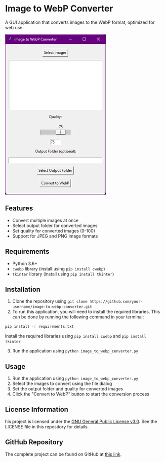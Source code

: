 # Image to WebP Converter

A GUI application that converts images to the WebP format, optimized for web use.

![image alt](https://github.com/Harshuqt/Image-to-WebP-Converter/blob/a29584f7a2852cc19388a421b148cb68a43896e1/Image-to-WebP-Converter.webp)

## Features

*   Convert multiple images at once
*   Select output folder for converted images
*   Set quality for converted images (0-100)
*   Support for JPEG and PNG image formats

## Requirements

*   Python 3.6+
*   `cwebp` library (install using `pip install cwebp`)
*   `tkinter` library (install using `pip install tkinter`)

## Installation

1.  Clone the repository using `git clone https://github.com/your-username/image-to-webp-converter.git`
2.  To run this application, you will need to install the required libraries. This can be done by running the following command in your terminal:
```bash
pip install -r requirements.txt
```

Install the required libraries using `pip install cwebp` and `pip install tkinter`

3.  Run the application using `python image_to_webp_converter.py`


## Usage

1.  Run the application using `python image_to_webp_converter.py`
2.  Select the images to convert using the file dialog
3.  Set the output folder and quality for converted images
4.  Click the "Convert to WebP" button to start the conversion process

## License Information  
his project is licensed under the [GNU General Public License v3.0](https://github.com/Harshuqt/Image-to-WebP-Converter/blob/main/LICENSE). See the LICENSE file in this repository for details.

## GitHub Repository  
The complete project can be found on GitHub at [this link](https://github.com/Harshuqt/Image-to-WebP-Converter).
